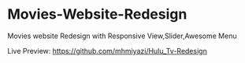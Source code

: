 # Movies-Website-Redesign
Movies website Redesign with Responsive View,Slider,Awesome Menu

Live Preview: https://github.com/mhmiyazi/Hulu_Tv-Redesign
